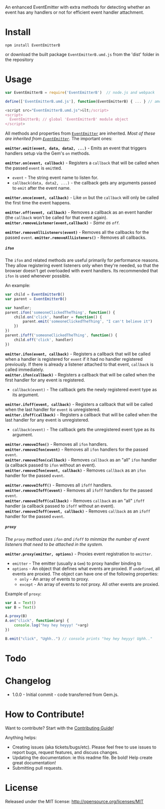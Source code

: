 
An enhanced EventEmitter with extra methods for detecting whether an event has any handlers or not for efficient event handler attachment.

Install
=======

```
npm install EventEmitterB
```

or download the built package `EventEmitterB.umd.js` from the 'dist' folder in the repository

Usage
=====

```javascript
var EventEmitterB = require('EventEmitterB')  // node.js and webpack

define(['EventEmitterB.umd.js'], function(EventEmitterB) { ... } // amd

<script src="EventEmitterB.umd.js">&lt;/script>
<script>
  EventEmitterB; // global 'EventEmitterB' module object
</script>

```

All methods and properties from [`EventEmitter`](http://nodejs.org/api/events.html) are inherited. *Most of these are inherited from [`EventEmitter`](http://nodejs.org/api/events.html).* The important ones:

**`emitter.emit(event, data, data2, ...)`** - Emits an event that triggers handlers setup via the Gem's `on` methods.

**`emitter.on(event, callback)`** - Registers a `callback` that will be called when the passed `event` is `emit`ted.  
* `event` - The string event name to listen for.
* `callback(data, data2, ...)` - the callback gets any arguments passed to `emit` after the event name.

**`emitter.once(event, callback)`** - Like `on` but the `callback` will only be called the first time the event happens.

**`emitter.off(event, callback)`** - Removes a callback as an event handler (the `callback` won't be called for that event again).
**`emitter.removeListener(event,callback)`** - *Same as `off`.*

**`emitter.removeAllListeners(event)`** - Removes all the callbacks for the passed `event`.
**`emitter.removeAllListeners()`** - Removes all callbacks.

##### `ifon`

The `ifon` and related methods are useful primarily for performance reasons. They allow registering event listeners only when they're needed, so that the browser doesn't get overloaded with event handlers. Its recommended that `ifon` is used whenever possible.

An example:

```javascript
var child = EventEmitterB()
var parent = EventEmitterB()

var handler;
parent.ifon('someoneClickedTheThing', function() {
    child.on('click', handler = function() {
        parent.emit('someoneClickedTheThing', "I can't believe it")
    })
})
parent.ifoff('someoneClickedTheThing', function() {
    child.off('click', handler)
})
```

**`emitter.ifon(event, callback)`** - Registers a callback that will be called when a handler is registered for `event` if it had no handler registered previously. If there is already a listener attached to that event, `callback` is called immediately.  
**`emitter.ifon(callback)`** - Registers a callback that will be called when the first handler for any event is registered.
* `callback(event)` - The callback gets the newly registered event type as its argument.

**`emitter.ifoff(event, callback)`** - Registers a callback that will be called when the last handler for `event` is unregistered.  
**`emitter.ifoff(callback)`** - Registers a callback that will be called when the last handler for any event is unregistered.
* `callback(event)` - The callback gets the unregistered event type as its argument.

**`emitter.removeIfon()`** - Removes all `ifon` handlers.  
**`emitter.removeIfon(event)`** - Removes all `ifon` handlers for the passed `event`.  
**`emitter.removeIfon(callback)`** - Removes `callback` as an "all" `ifon` handler (a callback passed to `ifon` without an event).  
**`emitter.removeIfon(event, callback)`** - Removes `callback` as an `ifon` handler for the passed `event`.

**`emitter.removeIfoff()`** - Removes all `ifoff` handlers.  
**`emitter.removeIfoff(event)`** - Removes all `ifoff` handlers for the passed `event`.  
**`emitter.removeIfoff(callback)`** - Removes `callback` as an "all" `ifoff` handler (a callback passed to `ifoff` without an event).  
**`emitter.removeIfoff(event, callback)`** - Removes `callback` as an `ifoff` handler for the passed `event`.

##### `proxy`

*The `proxy` method uses `ifon` and `ifoff` to minmize the number of event listeners that need to be attached in the system.*

**`emitter.proxy(emitter, options)`** - Proxies event registration to `emitter`.  
* `emitter` - The emitter (usually a `Gem`) to proxy handler binding to  
* `options` - An object that defines what events are proxied. If `undefined`, all events are proxied. The object can have one of the following properties:
  * `only` - An array of events to proxy.
  * `except` - An array of events to *not* proxy. All other events are proxied.

Example of `proxy`:

```javascript
var A = Text()
var B = Text()

A.proxy(B)
A.on("click", function(arg) {
    console.log("hey hey heyyy! "+arg)
})

B.emit("click", "Ughh..") // console prints "hey hey heyyy! Ughh.."
```

Todo
======

Changelog
========

* 1.0.0 - Initial commit - code transferred from Gem.js.

How to Contribute!
============

Want to contribute? Start with the [Contributing Guide](CONTRIBUTING.md)!

Anything helps:

* Creating issues (aka tickets/bugs/etc). Please feel free to use issues to report bugs, request features, and discuss changes.
* Updating the documentation: ie this readme file. Be bold! Help create great documentation!
* Submitting pull requests.

License
=======
Released under the MIT license: http://opensource.org/licenses/MIT
